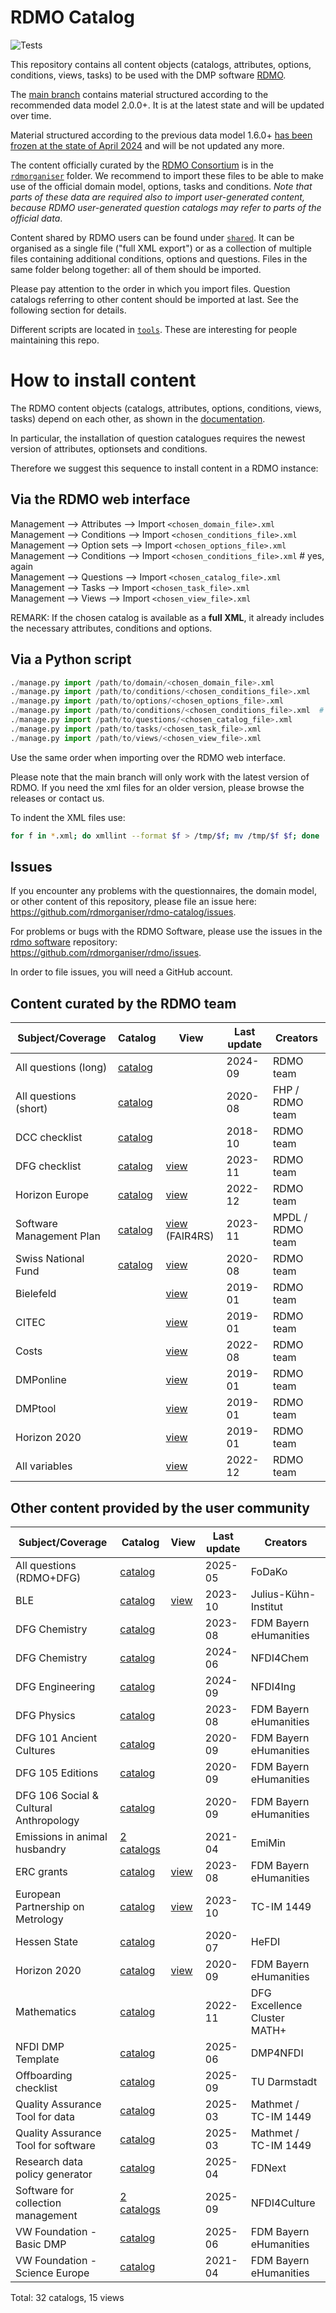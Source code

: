 # RDMO Catalog

![Tests](https://github.com/rdmorganiser/rdmo-catalog/actions/workflows/tests.yaml/badge.svg)

This repository contains all content objects (catalogs, attributes, options, conditions, views, tasks) to be used with the DMP software [RDMO](https://github.com/rdmorganiser/rdmo).

The [main branch](https://github.com/rdmorganiser/rdmo-catalog/tree/main) contains material structured according to the recommended data model 2.0.0+. It is at the latest state and will be updated over time.

Material structured according to the previous data model 1.6.0+ [has been frozen at the state of April 2024](https://github.com/rdmorganiser/rdmo-catalog/releases/tag/1.4.1-rdmo-1.6.0) and will be not updated any more.

The content officially curated by the [RDMO Consortium](https://rdmorganiser.github.io/Community/) is in the [`rdmorganiser`](./rdmorganiser) folder. We recommend to import these files to be able to make use of the official domain model, options, tasks and conditions. *Note that parts of these data are required also to import user-generated content, because RDMO user-generated question catalogs may refer to parts of the official data*.

Content shared by RDMO users can be found under [`shared`](./shared). It can be organised as a single file ("full XML export") or as a collection of multiple files containing additional conditions, options and questions. Files in the same folder belong together: all of them should be imported.

Please pay attention to the order in which you import files. Question catalogs referring to other content should be imported at last. See the following section for details.

Different scripts are located in [`tools`](./tools). These are interesting for people maintaining this repo.

# How to install content

The RDMO content objects (catalogs, attributes, options, conditions, views, tasks) depend on each other, as shown in the [documentation](https://rdmo.readthedocs.io/en/latest/management/data-model.html).

In particular, the installation of question catalogues requires the newest version of attributes, optionsets and conditions.

Therefore we suggest this sequence to install content in a RDMO instance:

## Via the RDMO web interface

Management --> Attributes  --> Import `<chosen_domain_file>.xml`  
Management --> Conditions  --> Import `<chosen_conditions_file>.xml`  
Management --> Option sets --> Import `<chosen_options_file>.xml`  
Management --> Conditions  --> Import `<chosen_conditions_file>.xml`  # yes, again  
Management --> Questions   --> Import `<chosen_catalog_file>.xml`  
Management --> Tasks       --> Import `<chosen_task_file>.xml`  
Management --> Views       --> Import `<chosen_view_file>.xml`  

REMARK: If the chosen catalog is available as a **full XML**, it already includes the necessary attributes, conditions and options.

## Via a Python script

```python
./manage.py import /path/to/domain/<chosen_domain_file>.xml
./manage.py import /path/to/conditions/<chosen_conditions_file>.xml
./manage.py import /path/to/options/<chosen_options_file>.xml
./manage.py import /path/to/conditions/<chosen_conditions_file>.xml  # yes, again
./manage.py import /path/to/questions/<chosen_catalog_file>.xml
./manage.py import /path/to/tasks/<chosen_task_file>.xml
./manage.py import /path/to/views/<chosen_view_file>.xml
```

Use the same order when importing over the RDMO web interface.

Please note that the main branch will only work with the latest version of RDMO. If you need the xml files for an older version, please browse the releases or contact us.

To indent the XML files use:

```bash
for f in *.xml; do xmllint --format $f > /tmp/$f; mv /tmp/$f $f; done
```

## Issues

If you encounter any problems with the questionnaires, the domain model, or other content of this repository, please file an issue here:  
<https://github.com/rdmorganiser/rdmo-catalog/issues>.

For problems or bugs with the RDMO Software, please use the issues in the [rdmo software](https://github.com/rdmorganiser/rdmo) repository:  
<https://github.com/rdmorganiser/rdmo/issues>.

In order to file issues, you will need a GitHub account.

## Content curated by the RDMO team

|Subject/Coverage        |Catalog          |View              |Last update|Creators        |
|------------------------|-----------------|------------------|-----------|----------------|
|All questions (long)    |[catalog][Q-rdmo]|                      |2024-09|RDMO team       |
|All questions (short)   |[catalog][Q-fhp] |                      |2020-08|FHP / RDMO team |
|DCC checklist           |[catalog][Q-dcc] |                      |2018-10|RDMO team       |
|DFG checklist           |[catalog][Q-dfg] |[view][V-dfg]         |2023-11|RDMO team       |
|Horizon Europe          |[catalog][Q-heu] |[view][V-heu]         |2022-12|RDMO team       |
|Software Management Plan|[catalog][Q-smp]|[view][V-smp] (FAIR4RS)|2023-11|MPDL / RDMO team|
|Swiss National Fund     |[catalog][Q-snf] |[view][V-snf]         |2020-08|RDMO team       |
|Bielefeld               |                 |[view][V-bielefeld]   |2019-01|RDMO team       |
|CITEC                   |                 |[view][V-citec]       |2019-01|RDMO team       |
|Costs                   |                 |[view][V-costs]       |2022-08|RDMO team       |
|DMPonline               |                 |[view][V-dmponline]   |2019-01|RDMO team       |
|DMPtool                 |                 |[view][V-dmptool]     |2019-01|RDMO team       |
|Horizon 2020            |                 |[view][V-h2020]       |2019-01|RDMO team       |
|All variables           |                 |[view][V-varcheck]    |2022-12|RDMO team       |

## Other content provided by the user community

|Subject/Coverage                 |Catalog       |View  |Last update |Creators              |
|---------------------------------|--------------|------|------------|----------------------|
|All questions (RDMO+DFG)         |[catalog][FDK]|           |2025-05|FoDaKo                |
|BLE                              |[catalog][BLE]|[view][BLE]|2023-10|Julius-Kühn-Institut  |
|DFG Chemistry                    |[catalog][CHE]|           |2023-08|FDM Bayern eHumanities|
|DFG Chemistry                    |[catalog][N4C]|           |2024-06|NFDI4Chem             |
|DFG Engineering                  |[catalog][N4I]|           |2024-09|NFDI4Ing              |
|DFG Physics                      |[catalog][PHY]|           |2023-08|FDM Bayern eHumanities|
|DFG 101 Ancient Cultures         |[catalog][AKU]|           |2020-09|FDM Bayern eHumanities|
|DFG 105 Editions                 |[catalog][EDI]|           |2020-09|FDM Bayern eHumanities|
|DFG 106 Social & Cultural Anthropology|[catalog][SKT]|      |2020-09|FDM Bayern eHumanities|
|Emissions in animal husbandry |[2 catalogs][EMM]|           |2021-04|EmiMin                |
|ERC grants                       |[catalog][ERC]|[view][ERC]|2023-08|FDM Bayern eHumanities|
|European Partnership on Metrology|[catalog][EPM]|[view][EPM]|2023-10|TC-IM 1449            |
|Hessen State                     |[catalog][HFD]|           |2020-07|HeFDI                 |
|Horizon 2020                     |[catalog][EHU]|[view][EHU]|2020-09|FDM Bayern eHumanities|
|Mathematics                      |[catalog][MAT]|     |2022-11|DFG Excellence Cluster MATH+|
|NFDI DMP Template                |[catalog][D4N]|           |2025-06|DMP4NFDI              |
|Offboarding checklist            |[catalog][UDA]|           |2025-09|TU Darmstadt          |
|Quality Assurance Tool for data  |[catalog][QAT]|           |2025-03|Mathmet / TC-IM 1449  |
|Quality Assurance Tool for software  |[catalog][QAT]|       |2025-03|Mathmet / TC-IM 1449  |
|Research data policy generator       |[catalog][FDN]|       |2025-04|FDNext                |
|Software for collection management|[2 catalogs][N4Q]|       |2025-09|NFDI4Culture          |
|VW Foundation - Basic DMP            |[catalog][VWB]|       |2025-06|FDM Bayern eHumanities|
|VW Foundation - Science Europe       |[catalog][VWE]|       |2021-04|FDM Bayern eHumanities|

Total: 32 catalogs, 15 views

[AKU]:         shared/ub_fau_erlangen_nuernberg/dfg-alte-kulturen/
[CHE]:         shared/ub_fau_erlangen_nuernberg/dfg-chemie/
[PHY]:         shared/ub_fau_erlangen_nuernberg/dfg-physik/
[EDI]:         shared/ub_fau_erlangen_nuernberg/dfg-editionen/
[SKT]:         shared/ub_fau_erlangen_nuernberg/dfg-sozkulttheo/
[ERC]:         shared/ub_fau_erlangen_nuernberg/erc-grants/
[EHU]:         shared/ub_fau_erlangen_nuernberg/h2020-ehum/
[VWB]:         shared/ub_fau_erlangen_nuernberg/vw-stiftung-basisdmp
[VWE]:         shared/ub_fau_erlangen_nuernberg/ScienceEurope_VW_Stiftung/
[BLE]:         shared/BLE_JKI/
[D4N]:         shared/DMP4NFDI
[FDK]:         shared/FoDaKo
[FDN]:         shared/FDNext/
[N4Q]:         shared/NFDI4Culture/
[N4C]:         shared/nfdi4chem
[N4I]:         shared/nfdi4ing
[EMM]:         shared/EmiMin
[HFD]:         shared/HeFDI
[MAT]:         shared/MATH+
[QAT]:         shared/Mathmet-QAT
[EPM]:         shared/metrology-rdm/
[UDA]:         shared/ulb_darmstadt/
[Q-rdmo]:      rdmorganiser/questions/questions-rdmo.xml
[Q-fhp]:       rdmorganiser/questions/questions-fhpshort.xml
[Q-dcc]:       rdmorganiser/questions/questions-dcc.xml
[Q-dfg]:       rdmorganiser/questions/questions-DFG-Checkliste.xml
[Q-heu]:       rdmorganiser/questions/questions-horizon-europe.xml
[Q-smp]:       rdmorganiser/questions/questions-smp.xml
[Q-snf]:       rdmorganiser/questions/questions-snf.xml
[V-dfg]:       rdmorganiser/views/view-dfg-checkliste.xml
[V-heu]:       rdmorganiser/views/view-horizon-europe.xml
[V-smp]:       rdmorganiser/views/view-FAIR4RSview.xml
[V-snf]:       rdmorganiser/views/view-snf.xml
[V-bielefeld]: rdmorganiser/views/view-bielefeld.xml
[V-citec]:     rdmorganiser/views/view-citec.xml
[V-costs]:     rdmorganiser/views/view-costs.xml
[V-dmponline]: rdmorganiser/views/view-dmponline.xml
[V-dmptool]:   rdmorganiser/views/view-dmptool.xml
[V-h2020]:     rdmorganiser/views/view-horizon2020.xml
[V-varcheck]:  rdmorganiser/views/view-variable_check.xml
